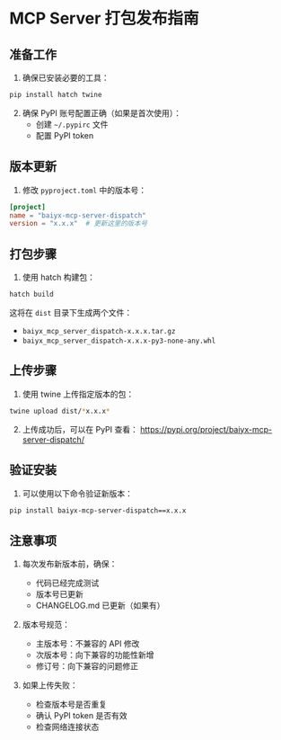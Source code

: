 # MCP Server 打包发布指南

## 准备工作

1. 确保已安装必要的工具：
```bash
pip install hatch twine
```

2. 确保 PyPI 账号配置正确（如果是首次使用）：
   - 创建 `~/.pypirc` 文件
   - 配置 PyPI token

## 版本更新

1. 修改 `pyproject.toml` 中的版本号：
```toml
[project]
name = "baiyx-mcp-server-dispatch"
version = "x.x.x"  # 更新这里的版本号
```

## 打包步骤

1. 使用 hatch 构建包：
```bash
hatch build
```
这将在 `dist` 目录下生成两个文件：
- `baiyx_mcp_server_dispatch-x.x.x.tar.gz`
- `baiyx_mcp_server_dispatch-x.x.x-py3-none-any.whl`

## 上传步骤

1. 使用 twine 上传指定版本的包：
```bash
twine upload dist/*x.x.x*
```

2. 上传成功后，可以在 PyPI 查看：
https://pypi.org/project/baiyx-mcp-server-dispatch/

## 验证安装

1. 可以使用以下命令验证新版本：
```bash
pip install baiyx-mcp-server-dispatch==x.x.x
```

## 注意事项

1. 每次发布新版本前，确保：
   - 代码已经完成测试
   - 版本号已更新
   - CHANGELOG.md 已更新（如果有）

2. 版本号规范：
   - 主版本号：不兼容的 API 修改
   - 次版本号：向下兼容的功能性新增
   - 修订号：向下兼容的问题修正

3. 如果上传失败：
   - 检查版本号是否重复
   - 确认 PyPI token 是否有效
   - 检查网络连接状态 